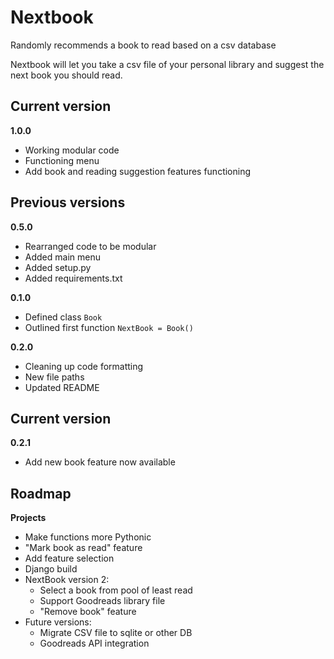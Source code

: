 # Nextbook
Randomly recommends a book to read based on a csv database

Nextbook will let you take a csv file of your personal library and suggest the next book you should read.

<h2>Current version</h2>

**1.0.0**
* Working modular code
* Functioning menu
* Add book and reading suggestion features functioning


<h2>Previous versions</h2>

**0.5.0**
* Rearranged code to be modular
* Added main menu
* Added setup.py
* Added requirements.txt

**0.1.0**
* Defined class `Book`
* Outlined first function `NextBook = Book()`

**0.2.0**
* Cleaning up code formatting
* New file paths
* Updated README

<h2>Current version</h2>

**0.2.1**
* Add new book feature now available


<h2>Roadmap</h2


**Projects**

* Make functions more Pythonic
* "Mark book as read" feature
* Add feature selection
* Django build
* NextBook version 2:
  * Select a book from pool of least read
  * Support Goodreads library file
  * "Remove book" feature
* Future versions:
  * Migrate CSV file to sqlite or other DB
  * Goodreads API integration
